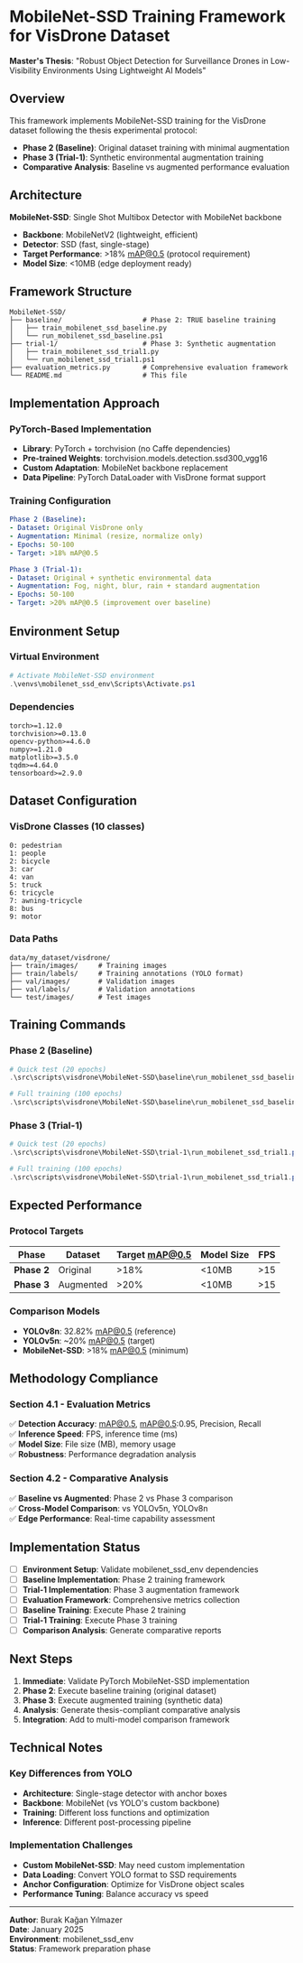 # MobileNet-SSD Training Framework for VisDrone Dataset

**Master's Thesis**: "Robust Object Detection for Surveillance Drones in Low-Visibility Environments Using Lightweight AI Models"

## Overview

This framework implements MobileNet-SSD training for the VisDrone dataset following the thesis experimental protocol:
- **Phase 2 (Baseline)**: Original dataset training with minimal augmentation
- **Phase 3 (Trial-1)**: Synthetic environmental augmentation training
- **Comparative Analysis**: Baseline vs augmented performance evaluation

## Architecture

**MobileNet-SSD**: Single Shot Multibox Detector with MobileNet backbone
- **Backbone**: MobileNetV2 (lightweight, efficient)
- **Detector**: SSD (fast, single-stage)
- **Target Performance**: >18% mAP@0.5 (protocol requirement)
- **Model Size**: <10MB (edge deployment ready)

## Framework Structure

```
MobileNet-SSD/
├── baseline/                    # Phase 2: TRUE baseline training
│   ├── train_mobilenet_ssd_baseline.py
│   └── run_mobilenet_ssd_baseline.ps1
├── trial-1/                     # Phase 3: Synthetic augmentation
│   ├── train_mobilenet_ssd_trial1.py
│   └── run_mobilenet_ssd_trial1.ps1
├── evaluation_metrics.py        # Comprehensive evaluation framework
└── README.md                    # This file
```

## Implementation Approach

### **PyTorch-Based Implementation**
- **Library**: PyTorch + torchvision (no Caffe dependencies)
- **Pre-trained Weights**: torchvision.models.detection.ssd300_vgg16
- **Custom Adaptation**: MobileNet backbone replacement
- **Data Pipeline**: PyTorch DataLoader with VisDrone format support

### **Training Configuration**
```yaml
Phase 2 (Baseline):
- Dataset: Original VisDrone only
- Augmentation: Minimal (resize, normalize only)
- Epochs: 50-100
- Target: >18% mAP@0.5

Phase 3 (Trial-1):
- Dataset: Original + synthetic environmental data
- Augmentation: Fog, night, blur, rain + standard augmentation
- Epochs: 50-100
- Target: >20% mAP@0.5 (improvement over baseline)
```

## Environment Setup

### **Virtual Environment**
```powershell
# Activate MobileNet-SSD environment
.\venvs\mobilenet_ssd_env\Scripts\Activate.ps1
```

### **Dependencies**
```
torch>=1.12.0
torchvision>=0.13.0
opencv-python>=4.6.0
numpy>=1.21.0
matplotlib>=3.5.0
tqdm>=4.64.0
tensorboard>=2.9.0
```

## Dataset Configuration

### **VisDrone Classes (10 classes)**
```
0: pedestrian
1: people  
2: bicycle
3: car
4: van
5: truck
6: tricycle
7: awning-tricycle
8: bus
9: motor
```

### **Data Paths**
```
data/my_dataset/visdrone/
├── train/images/     # Training images
├── train/labels/     # Training annotations (YOLO format)
├── val/images/       # Validation images
├── val/labels/       # Validation annotations
└── test/images/      # Test images
```

## Training Commands

### **Phase 2 (Baseline)**
```powershell
# Quick test (20 epochs)
.\src\scripts\visdrone\MobileNet-SSD\baseline\run_mobilenet_ssd_baseline.ps1 -QuickTest

# Full training (100 epochs)
.\src\scripts\visdrone\MobileNet-SSD\baseline\run_mobilenet_ssd_baseline.ps1 -Epochs 100
```

### **Phase 3 (Trial-1)**
```powershell
# Quick test (20 epochs)
.\src\scripts\visdrone\MobileNet-SSD\trial-1\run_mobilenet_ssd_trial1.ps1 -QuickTest

# Full training (100 epochs)
.\src\scripts\visdrone\MobileNet-SSD\trial-1\run_mobilenet_ssd_trial1.ps1 -Epochs 100
```

## Expected Performance

### **Protocol Targets**
| Phase | Dataset | Target mAP@0.5 | Model Size | FPS |
|-------|---------|----------------|------------|-----|
| **Phase 2** | Original | >18% | <10MB | >15 |
| **Phase 3** | Augmented | >20% | <10MB | >15 |

### **Comparison Models**
- **YOLOv8n**: 32.82% mAP@0.5 (reference)
- **YOLOv5n**: ~20% mAP@0.5 (target)
- **MobileNet-SSD**: >18% mAP@0.5 (minimum)

## Methodology Compliance

### **Section 4.1 - Evaluation Metrics**
✅ **Detection Accuracy**: mAP@0.5, mAP@0.5:0.95, Precision, Recall  
✅ **Inference Speed**: FPS, inference time (ms)  
✅ **Model Size**: File size (MB), memory usage  
✅ **Robustness**: Performance degradation analysis

### **Section 4.2 - Comparative Analysis**
✅ **Baseline vs Augmented**: Phase 2 vs Phase 3 comparison  
✅ **Cross-Model Comparison**: vs YOLOv5n, YOLOv8n  
✅ **Edge Performance**: Real-time capability assessment

## Implementation Status

- [ ] **Environment Setup**: Validate mobilenet_ssd_env dependencies
- [ ] **Baseline Implementation**: Phase 2 training framework
- [ ] **Trial-1 Implementation**: Phase 3 augmentation framework
- [ ] **Evaluation Framework**: Comprehensive metrics collection
- [ ] **Baseline Training**: Execute Phase 2 training
- [ ] **Trial-1 Training**: Execute Phase 3 training
- [ ] **Comparison Analysis**: Generate comparative reports

## Next Steps

1. **Immediate**: Validate PyTorch MobileNet-SSD implementation
2. **Phase 2**: Execute baseline training (original dataset)
3. **Phase 3**: Execute augmented training (synthetic data)
4. **Analysis**: Generate thesis-compliant comparative analysis
5. **Integration**: Add to multi-model comparison framework

## Technical Notes

### **Key Differences from YOLO**
- **Architecture**: Single-stage detector with anchor boxes
- **Backbone**: MobileNet (vs YOLO's custom backbone)
- **Training**: Different loss functions and optimization
- **Inference**: Different post-processing pipeline

### **Implementation Challenges**
- **Custom MobileNet-SSD**: May need custom implementation
- **Data Loading**: Convert YOLO format to SSD requirements
- **Anchor Configuration**: Optimize for VisDrone object scales
- **Performance Tuning**: Balance accuracy vs speed

---

**Author**: Burak Kağan Yılmazer  
**Date**: January 2025  
**Environment**: mobilenet_ssd_env  
**Status**: Framework preparation phase